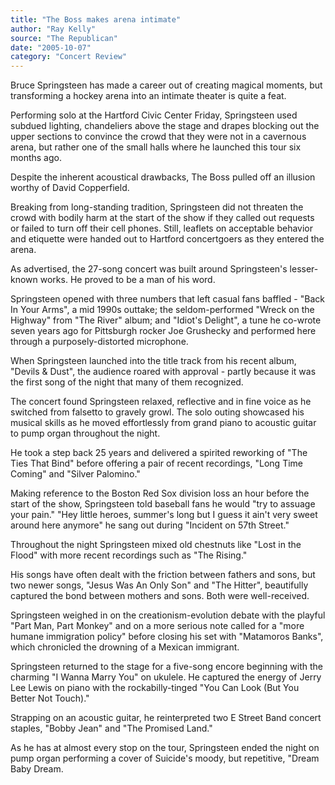 ```yaml
---
title: "The Boss makes arena intimate"
author: "Ray Kelly"
source: "The Republican"
date: "2005-10-07"
category: "Concert Review"
---
```


Bruce Springsteen has made a career out of creating magical moments, but transforming a hockey arena into an intimate theater is quite a feat.

Performing solo at the Hartford Civic Center Friday, Springsteen used subdued lighting, chandeliers above the stage and drapes blocking out the upper sections to convince the crowd that they were not in a cavernous arena, but rather one of the small halls where he launched this tour six months ago.

Despite the inherent acoustical drawbacks, The Boss pulled off an illusion worthy of David Copperfield.

Breaking from long-standing tradition, Springsteen did not threaten the crowd with bodily harm at the start of the show if they called out requests or failed to turn off their cell phones. Still, leaflets on acceptable behavior and etiquette were handed out to Hartford concertgoers as they entered the arena.

As advertised, the 27-song concert was built around Springsteen's lesser-known works. He proved to be a man of his word.

Springsteen opened with three numbers that left casual fans baffled - "Back In Your Arms", a mid 1990s outtake; the seldom-performed "Wreck on the Highway" from "The River" album; and "Idiot's Delight", a tune he co-wrote seven years ago for Pittsburgh rocker Joe Grushecky and performed here through a purposely-distorted microphone.

When Springsteen launched into the title track from his recent album, "Devils & Dust", the audience roared with approval - partly because it was the first song of the night that many of them recognized.

The concert found Springsteen relaxed, reflective and in fine voice as he switched from falsetto to gravely growl. The solo outing showcased his musical skills as he moved effortlessly from grand piano to acoustic guitar to pump organ throughout the night.

He took a step back 25 years and delivered a spirited reworking of "The Ties That Bind" before offering a pair of recent recordings, "Long Time Coming" and "Silver Palomino."

Making reference to the Boston Red Sox division loss an hour before the start of the show, Springsteen told baseball fans he would "try to assuage your pain." "Hey little heroes, summer's long but I guess it ain't very sweet around here anymore" he sang out during "Incident on 57th Street."

Throughout the night Springsteen mixed old chestnuts like "Lost in the Flood" with more recent recordings such as "The Rising."

His songs have often dealt with the friction between fathers and sons, but two newer songs, "Jesus Was An Only Son" and "The Hitter", beautifully captured the bond between mothers and sons. Both were well-received.

Springsteen weighed in on the creationism-evolution debate with the playful "Part Man, Part Monkey" and on a more serious note called for a "more humane immigration policy" before closing his set with "Matamoros Banks", which chronicled the drowning of a Mexican immigrant.

Springsteen returned to the stage for a five-song encore beginning with the charming "I Wanna Marry You" on ukulele. He captured the energy of Jerry Lee Lewis on piano with the rockabilly-tinged "You Can Look (But You Better Not Touch)."

Strapping on an acoustic guitar, he reinterpreted two E Street Band concert staples, "Bobby Jean" and "The Promised Land."

As he has at almost every stop on the tour, Springsteen ended the night on pump organ performing a cover of Suicide's moody, but repetitive, "Dream Baby Dream.
